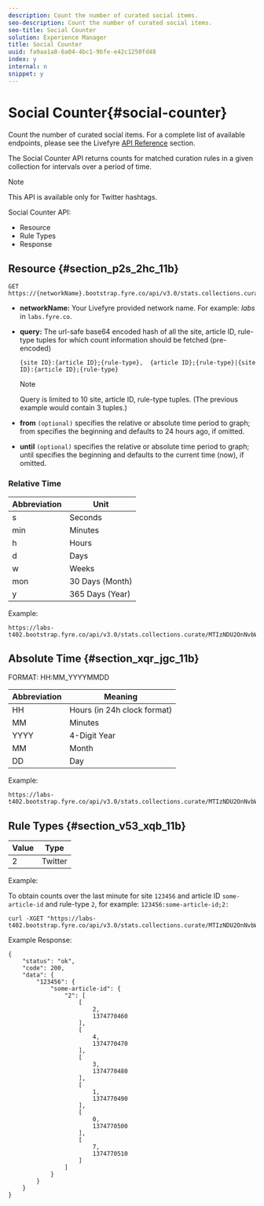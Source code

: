 ```yaml
---
description: Count the number of curated social items.
seo-description: Count the number of curated social items.
seo-title: Social Counter
solution: Experience Manager
title: Social Counter
uuid: fa9aa1a8-6a04-4bc1-9bfe-e42c1250fd48
index: y
internal: n
snippet: y
---
```


# Social Counter{#social-counter}

Count the number of curated social items. For a complete list of available endpoints, please see the Livefyre [API Reference](https://livefyre-devhub-production.herokuapp.com/developers/api-reference/) section.

The Social Counter API returns counts for matched curation rules in a given collection for intervals over a period of time.

>[!NOTE]
>
>This API is available only for Twitter hashtags.

Social Counter API:

* Resource
* Rule Types
* Response

## Resource {#section_p2s_2hc_11b}

```
GET https://{networkName}.bootstrap.fyre.co/api/v3.0/stats.collections.curate/{query}.json
```

* **networkName:** Your Livefyre provided network name. For example: *labs* in `labs.fyre.co`.
* **query:** The url-safe base64 encoded hash of all the site, article ID, rule-type tuples for which count information should be fetched (pre-encoded)

  ```
  {site ID}:{article ID};{rule-type},  {article ID};{rule-type}|{site ID}:{article ID};{rule-type}
  ```

  >[!NOTE]
  >Query is limited to 10 site, article ID, rule-type tuples. (The previous example would contain 3 tuples.)

* **from** `(optional)` specifies the relative or absolute time period to graph; from specifies the beginning and defaults to 24 hours ago, if omitted.
* **until** `(optional)` specifies the relative or absolute time period to graph; until specifies the beginning and defaults to the current time (now), if omitted.

### Relative Time

|  Abbreviation  | Unit  |
|---|---|
|  s  | Seconds  |
|  min  | Minutes  |
|  h  | Hours  |
|  d  | Days  |
|  w  | Weeks  |
|  mon  | 30 Days (Month)  |
|  y  | 365 Days (Year)  |

Example:

```
https://labs-t402.bootstrap.fyre.co/api/v3.0/stats.collections.curate/MTIzNDU2OnNvbWUtYXJ0aWNsZS1pZDsy.json&from=-7d&until=-6d
```

## Absolute Time {#section_xqr_jgc_11b}

FORMAT: HH:MM_YYYYMMDD

|  Abbreviation  | Meaning  |
|---|---|
|  HH  | Hours (in 24h clock format)  |
|  MM  | Minutes  |
|  YYYY  | 4-Digit Year  |
|  MM  | Month  |
|  DD  | Day  |

Example:

```
https://labs-t402.bootstrap.fyre.co/api/v3.0/stats.collections.curate/MTIzNDU2OnNvbWUtYXJ0aWNsZS1pZDsy.json&from=04:00_20130709 

```

## Rule Types {#section_v53_xqb_11b}

|  Value  | Type  |
|---|---|
|  2  | Twitter  |

Example:

To obtain counts over the last minute for site `123456` and article ID `some-article-id` and rule-type `2`, for example: `123456:some-article-id;2:`

```
curl -XGET "https://labs-t402.bootstrap.fyre.co/api/v3.0/stats.collections.curate/MTIzNDU2OnNvbWUtYXJ0aWNsZS1pZDsy.json&from=-1min" 

```

Example Response:

```
{ 
    "status": "ok", 
    "code": 200, 
    "data": { 
        "123456": { 
            "some-article-id": { 
                "2": [ 
                    [ 
                        2, 
                        1374770460 
                    ], 
                    [ 
                        4, 
                        1374770470 
                    ], 
                    [ 
                        3, 
                        1374770480 
                    ], 
                    [ 
                        1, 
                        1374770490 
                    ], 
                    [ 
                        0, 
                        1374770500 
                    ], 
                    [ 
                        7, 
                        1374770510 
                    ] 
                ] 
            } 
        } 
    } 
}
```
